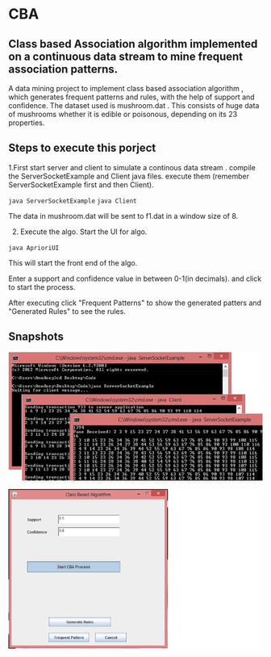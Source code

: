 CBA
===

Class based Association algorithm implemented on a continuous data stream to mine frequent association patterns.
--------------------------------------------------------------------
A data mining project to implement class based association algorithm , which generates frequent patterns and rules, with the help of support and confidence.
The dataset used is mushroom.dat . This consists of huge data of mushrooms whether it is edible or poisonous, depending on its 23 properties.

Steps to execute this porject 
-----------------------------
1.First start server and client to simulate a continous data stream .
compile the ServerSocketExample and Client java files.
execute them (remember ServerSocketExample first and then Client).

<code>java ServerSocketExample</code>
<code>java Client</code>

The data in mushroom.dat will be sent to f1.dat in a window size of 8.

2. Execute the algo.
Start the UI for algo.

<code>java AprioriUI 
</code>

This will start the front end of the algo.

Enter a support and confidence value in between 0-1(in decimals).
and click to start the process. 

After executing click "Frequent Patterns" to show the generated patters and "Generated Rules" to see the rules.

Snapshots
---------

![Alt text](/snapshots/client_server.png "Demonstrating server first and client next, sending data.")

![Alt text](/snapshots/cba.png "Demonstrating front end to execute algorithm")
